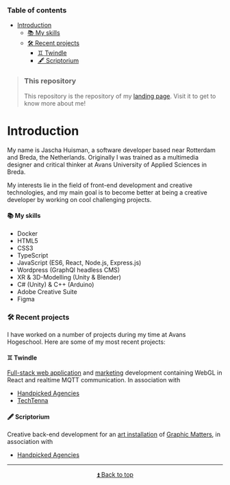 ### Table of contents
- [Introduction](#introduction)
    - [📚 My skills](#-my-skills)
    - [🛠 Recent projects](#-recent-projects)
      - [♊️ Twindle](#️-twindle)
      - [🖋 Scriptorium](#-scriptorium)

> ### This repository
> This repository is the repository of my [landing page](https://www.jaschahuisman.nl). Visit it to get to know more about me!

# Introduction

My name is Jascha Huisman, a software developer based near Rotterdam and Breda, the Netherlands. Originally I was trained as a multimedia designer and critical thinker at Avans University of Applied Sciences in Breda.

My interests lie in the field of front-end development and creative technologies, and my main goal is to become better at being a creative developer by working on cool challenging projects.




#### 📚 My skills

-   Docker
-   HTML5
-   CSS3
-   TypeScript
-   JavaScript (ES6, React, Node.js, Express.js)
-   Wordpress (GraphQl headless CMS)
-   XR & 3D-Modelling (Unity & Blender)
-   C# (Unity) & C++ (Arduino)
-   Adobe Creative Suite
-   Figma

### 🛠 Recent projects

I have worked on a number of projects during my time at Avans Hogeschool. Here are some of my most recent projects:

#### ♊️ Twindle

[Full-stack web application](http://demo.twindle.io) and [marketing](http://twindle.io) development containing WebGL in React and realtime MQTT communication. In association with 
- [Handpicked Agencies](https://www.handpickedagencies.com)
- [TechTenna](https://www.techtenna.com)

#### 🖋 Scriptorium

Creative back-end development for an [art installation](https://scriptorium.graphicmatters.nl/) of [Graphic Matters](https://graphicmatters.nl), in association with 
- [Handpicked Agencies](https://www.handpickedagencies.com)

___

<div style="display:flex; justify-content:center" >
    <a href="#table-of-contents">⏫ Back to top</a>
</div>
